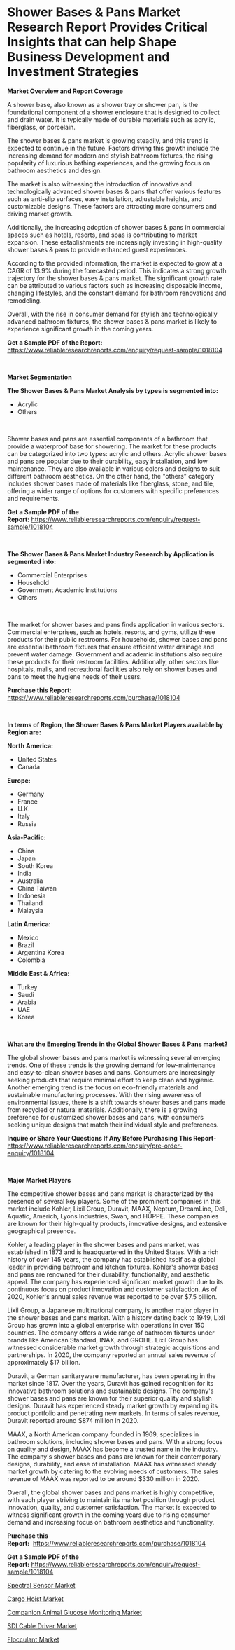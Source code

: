 <p><h1>Shower Bases & Pans Market Research Report Provides Critical Insights that can help Shape Business Development and Investment Strategies</h1></p><p><strong>Market Overview and Report Coverage</strong></p>
<p><p>A shower base, also known as a shower tray or shower pan, is the foundational component of a shower enclosure that is designed to collect and drain water. It is typically made of durable materials such as acrylic, fiberglass, or porcelain.</p><p>The shower bases & pans market is growing steadily, and this trend is expected to continue in the future. Factors driving this growth include the increasing demand for modern and stylish bathroom fixtures, the rising popularity of luxurious bathing experiences, and the growing focus on bathroom aesthetics and design.</p><p>The market is also witnessing the introduction of innovative and technologically advanced shower bases & pans that offer various features such as anti-slip surfaces, easy installation, adjustable heights, and customizable designs. These factors are attracting more consumers and driving market growth.</p><p>Additionally, the increasing adoption of shower bases & pans in commercial spaces such as hotels, resorts, and spas is contributing to market expansion. These establishments are increasingly investing in high-quality shower bases & pans to provide enhanced guest experiences.</p><p>According to the provided information, the market is expected to grow at a CAGR of 13.9% during the forecasted period. This indicates a strong growth trajectory for the shower bases & pans market. The significant growth rate can be attributed to various factors such as increasing disposable income, changing lifestyles, and the constant demand for bathroom renovations and remodeling.</p><p>Overall, with the rise in consumer demand for stylish and technologically advanced bathroom fixtures, the shower bases & pans market is likely to experience significant growth in the coming years.</p></p>
<p><strong>Get a Sample PDF of the Report:</strong> <a href="https://www.reliableresearchreports.com/enquiry/request-sample/1018104">https://www.reliableresearchreports.com/enquiry/request-sample/1018104</a></p>
<p>&nbsp;</p>
<p><strong>Market Segmentation</strong></p>
<p><strong>The Shower Bases & Pans Market Analysis by types is segmented into:</strong></p>
<p><ul><li>Acrylic</li><li>Others</li></ul></p>
<p>&nbsp;</p>
<p><p>Shower bases and pans are essential components of a bathroom that provide a waterproof base for showering. The market for these products can be categorized into two types: acrylic and others. Acrylic shower bases and pans are popular due to their durability, easy installation, and low maintenance. They are also available in various colors and designs to suit different bathroom aesthetics. On the other hand, the "others" category includes shower bases made of materials like fiberglass, stone, and tile, offering a wider range of options for customers with specific preferences and requirements.</p></p>
<p><strong>Get a Sample PDF of the Report:</strong>&nbsp;<a href="https://www.reliableresearchreports.com/enquiry/request-sample/1018104">https://www.reliableresearchreports.com/enquiry/request-sample/1018104</a></p>
<p>&nbsp;</p>
<p><strong>The Shower Bases & Pans Market Industry Research by Application is segmented into:</strong></p>
<p><ul><li>Commercial Enterprises</li><li>Household</li><li>Government Academic Institutions</li><li>Others</li></ul></p>
<p>&nbsp;</p>
<p><p>The market for shower bases and pans finds application in various sectors. Commercial enterprises, such as hotels, resorts, and gyms, utilize these products for their public restrooms. For households, shower bases and pans are essential bathroom fixtures that ensure efficient water drainage and prevent water damage. Government and academic institutions also require these products for their restroom facilities. Additionally, other sectors like hospitals, malls, and recreational facilities also rely on shower bases and pans to meet the hygiene needs of their users.</p></p>
<p><strong>Purchase this Report:</strong>&nbsp; <a href="https://www.reliableresearchreports.com/purchase/1018104">https://www.reliableresearchreports.com/purchase/1018104</a></p>
<p>&nbsp;</p>
<p><strong>In terms of Region, the Shower Bases & Pans Market Players available by Region are:</strong></p>
<p>
    <p> <strong> North America: </strong>
        <ul>
            <li>United States</li>
            <li>Canada</li>
        </ul>
        </p> 
    <p> <strong> Europe: </strong>
        <ul>
            <li>Germany</li>
            <li>France</li>
            <li>U.K.</li>
            <li>Italy</li>
            <li>Russia</li>
        </ul>
        </p> 
    <p> <strong> Asia-Pacific: </strong>
        <ul>
            <li>China</li>
            <li>Japan</li>
            <li>South Korea</li>
            <li>India</li>
            <li>Australia</li>
            <li>China Taiwan</li>
            <li>Indonesia</li>
            <li>Thailand</li>
            <li>Malaysia</li>
        </ul>
        </p> 
    <p> <strong> Latin America: </strong>
        <ul>
            <li>Mexico</li>
            <li>Brazil</li>
            <li>Argentina Korea</li>
            <li>Colombia</li>
        </ul>
        </p> 
    <p> <strong> Middle East & Africa: </strong>
        <ul>
            <li>Turkey</li>
            <li>Saudi</li>
            <li>Arabia</li>
            <li>UAE</li>
            <li>Korea</li>
        </ul>
    </p>
    </p>
<p>&nbsp;</p>
<p><strong>What are the Emerging Trends in the Global Shower Bases & Pans market?</strong></p>
<p><p>The global shower bases and pans market is witnessing several emerging trends. One of these trends is the growing demand for low-maintenance and easy-to-clean shower bases and pans. Consumers are increasingly seeking products that require minimal effort to keep clean and hygienic. Another emerging trend is the focus on eco-friendly materials and sustainable manufacturing processes. With the rising awareness of environmental issues, there is a shift towards shower bases and pans made from recycled or natural materials. Additionally, there is a growing preference for customized shower bases and pans, with consumers seeking unique designs that match their individual style and preferences.</p></p>
<p><strong>Inquire or Share Your Questions If Any Before Purchasing This Report</strong>- <a href="https://www.reliableresearchreports.com/enquiry/pre-order-enquiry/1018104">https://www.reliableresearchreports.com/enquiry/pre-order-enquiry/1018104</a></p>
<p>&nbsp;</p>
<p><strong>Major Market Players</strong></p>
<p><p>The competitive shower bases and pans market is characterized by the presence of several key players. Some of the prominent companies in this market include Kohler, Lixil Group, Duravit, MAAX, Neptum, DreamLine, Deli, Aquatic, Americh, Lyons Industries, Swan, and HÜPPE. These companies are known for their high-quality products, innovative designs, and extensive geographical presence.</p><p>Kohler, a leading player in the shower bases and pans market, was established in 1873 and is headquartered in the United States. With a rich history of over 145 years, the company has established itself as a global leader in providing bathroom and kitchen fixtures. Kohler's shower bases and pans are renowned for their durability, functionality, and aesthetic appeal. The company has experienced significant market growth due to its continuous focus on product innovation and customer satisfaction. As of 2020, Kohler's annual sales revenue was reported to be over $7.5 billion.</p><p>Lixil Group, a Japanese multinational company, is another major player in the shower bases and pans market. With a history dating back to 1949, Lixil Group has grown into a global enterprise with operations in over 150 countries. The company offers a wide range of bathroom fixtures under brands like American Standard, INAX, and GROHE. Lixil Group has witnessed considerable market growth through strategic acquisitions and partnerships. In 2020, the company reported an annual sales revenue of approximately $17 billion.</p><p>Duravit, a German sanitaryware manufacturer, has been operating in the market since 1817. Over the years, Duravit has gained recognition for its innovative bathroom solutions and sustainable designs. The company's shower bases and pans are known for their superior quality and stylish designs. Duravit has experienced steady market growth by expanding its product portfolio and penetrating new markets. In terms of sales revenue, Duravit reported around $874 million in 2020.</p><p>MAAX, a North American company founded in 1969, specializes in bathroom solutions, including shower bases and pans. With a strong focus on quality and design, MAAX has become a trusted name in the industry. The company's shower bases and pans are known for their contemporary designs, durability, and ease of installation. MAAX has witnessed steady market growth by catering to the evolving needs of customers. The sales revenue of MAAX was reported to be around $330 million in 2020.</p><p>Overall, the global shower bases and pans market is highly competitive, with each player striving to maintain its market position through product innovation, quality, and customer satisfaction. The market is expected to witness significant growth in the coming years due to rising consumer demand and increasing focus on bathroom aesthetics and functionality.</p></p>
<p><strong>Purchase this Report:</strong>&nbsp;&nbsp;<a href="https://www.reliableresearchreports.com/purchase/1018104">https://www.reliableresearchreports.com/purchase/1018104</a></p>
<p></p>
<p><strong>Get a Sample PDF of the Report:</strong>&nbsp;<a href="https://www.reliableresearchreports.com/enquiry/request-sample/1018104">https://www.reliableresearchreports.com/enquiry/request-sample/1018104</a></p>
<p><p><a href="https://medium.com/@chiragreportprime1/spectral-sensor-market-size-and-market-trends-complete-industry-overview-2023-to-2030-c2d7bf2571b0">Spectral Sensor Market</a></p><p><a href="https://medium.com/@daishawolff/cargo-hoist-market-analysis-its-cagr-market-segmentation-and-global-industry-overview-e04fdc10bf28">Cargo Hoist Market</a></p><p><a href="https://www.linkedin.com/pulse/companion-animal-glucose-monitoring-market-share-amp-new-9fqte/">Companion Animal Glucose Monitoring Market</a></p><p><a href="https://www.linkedin.com/pulse/sdi-cable-driver-market-challenges-opportunities-growth-drivers-osfze/">SDI Cable Driver Market</a></p><p><a href="https://github.com/rahu1501/Market-Research-Report-List-1/blob/main/flocculant-market.md">Flocculant Market</a></p></p>